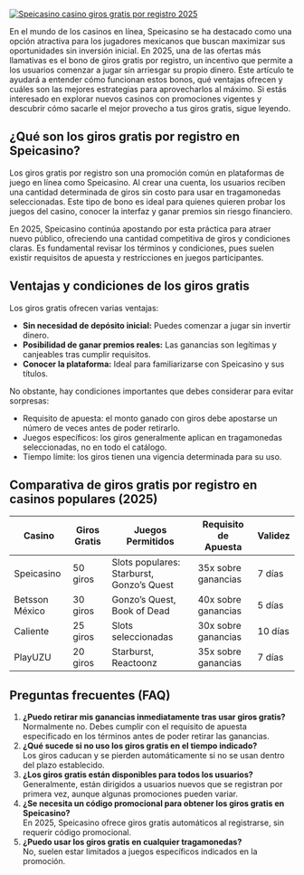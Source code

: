 [![Speicasino casino giros gratis por registro 2025](https://123-caf.pages.dev/gitsignup.png)](https://vrmoo.ru/Bt82HjjY)

<p>En el mundo de los casinos en línea, Speicasino se ha destacado como una opción atractiva para los jugadores mexicanos que buscan maximizar sus oportunidades sin inversión inicial. En 2025, una de las ofertas más llamativas es el bono de giros gratis por registro, un incentivo que permite a los usuarios comenzar a jugar sin arriesgar su propio dinero. Este artículo te ayudará a entender cómo funcionan estos bonos, qué ventajas ofrecen y cuáles son las mejores estrategias para aprovecharlos al máximo. Si estás interesado en explorar nuevos casinos con promociones vigentes y descubrir cómo sacarle el mejor provecho a tus giros gratis, sigue leyendo.</p>  <h2>¿Qué son los giros gratis por registro en Speicasino?</h2> <p>Los giros gratis por registro son una promoción común en plataformas de juego en línea como Speicasino. Al crear una cuenta, los usuarios reciben una cantidad determinada de giros sin costo para usar en tragamonedas seleccionadas. Este tipo de bono es ideal para quienes quieren probar los juegos del casino, conocer la interfaz y ganar premios sin riesgo financiero.</p> <p>En 2025, Speicasino continúa apostando por esta práctica para atraer nuevo público, ofreciendo una cantidad competitiva de giros y condiciones claras. Es fundamental revisar los términos y condiciones, pues suelen existir requisitos de apuesta y restricciones en juegos participantes.</p>  <h2>Ventajas y condiciones de los giros gratis</h2> <p>Los giros gratis ofrecen varias ventajas:</p> <ul> <li><strong>Sin necesidad de depósito inicial:</strong> Puedes comenzar a jugar sin invertir dinero.</li> <li><strong>Posibilidad de ganar premios reales:</strong> Las ganancias son legítimas y canjeables tras cumplir requisitos.</li> <li><strong>Conocer la plataforma:</strong> Ideal para familiarizarse con Speicasino y sus títulos.</li> </ul> <p>No obstante, hay condiciones importantes que debes considerar para evitar sorpresas:</p> <ul> <li>Requisito de apuesta: el monto ganado con giros debe apostarse un número de veces antes de poder retirarlo.</li> <li>Juegos específicos: los giros generalmente aplican en tragamonedas seleccionadas, no en todo el catálogo.</li> <li>Tiempo límite: los giros tienen una vigencia determinada para su uso.</li> </ul>  <h2>Comparativa de giros gratis por registro en casinos populares (2025)</h2>  <table> <thead> <tr> <th>Casino</th> <th>Giros Gratis</th> <th>Juegos Permitidos</th> <th>Requisito de Apuesta</th> <th>Validez</th> </tr> </thead> <tbody> <tr> <td>Speicasino</td> <td>50 giros</td> <td>Slots populares: Starburst, Gonzo’s Quest</td> <td>35x sobre ganancias</td> <td>7 días</td> </tr> <tr> <td>Betsson México</td> <td>30 giros</td> <td>Gonzo’s Quest, Book of Dead</td> <td>40x sobre ganancias</td> <td>5 días</td> </tr> <tr> <td>Caliente</td> <td>25 giros</td> <td>Slots seleccionadas</td> <td>30x sobre ganancias</td> <td>10 días</td> </tr> <tr> <td>PlayUZU</td> <td>20 giros</td> <td>Starburst, Reactoonz</td> <td>35x sobre ganancias</td> <td>7 días</td> </tr> </tbody> </table>  <h2>Preguntas frecuentes (FAQ)</h2> <ol> <li><strong>¿Puedo retirar mis ganancias inmediatamente tras usar giros gratis?</strong><br>Normalmente no. Debes cumplir con el requisito de apuesta especificado en los términos antes de poder retirar las ganancias.</li> <li><strong>¿Qué sucede si no uso los giros gratis en el tiempo indicado?</strong><br>Los giros caducan y se pierden automáticamente si no se usan dentro del plazo establecido.</li> <li><strong>¿Los giros gratis están disponibles para todos los usuarios?</strong><br>Generalmente, están dirigidos a usuarios nuevos que se registran por primera vez, aunque algunas promociones pueden variar.</li> <li><strong>¿Se necesita un código promocional para obtener los giros gratis en Speicasino?</strong><br>En 2025, Speicasino ofrece giros gratis automáticos al registrarse, sin requerir código promocional.</li> <li><strong>¿Puedo usar los giros gratis en cualquier tragamonedas?</strong><br>No, suelen estar limitados a juegos específicos indicados en la promoción.</li> </ol>